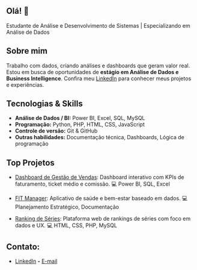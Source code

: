 ## Olá! 👋 

Estudante de Análise e Desenvolvimento de Sistemas | Especializando em Análise de Dados  

## Sobre mim

Trabalho com dados, criando análises e dashboards que geram valor real. Estou em busca de oportunidades de **estágio em Análise de Dados e Business Intelligence**. Confira meu [LinkedIn](https://www.linkedin.com/in/allansiqueira1) para conhecer meus projetos e experiências.


## Tecnologias & Skills
- **Análise de Dados / BI:** Power BI, Excel, SQL, MySQL
- **Programação:** Python, PHP, HTML, CSS, JavaScript
- **Controle de versão:** Git & GitHub
- **Outras habilidades:** Documentação técnica, Dashboards, Lógica de programação


## Top Projetos

- [Dashboard de Gestão de Vendas](https://www.linkedin.com/in/allansiqueira1/): Dashboard interativo com KPIs de faturamento, ticket médio e comissão. 💻 Power BI, SQL, Excel

- [FIT Manager](https://www.linkedin.com/in/allansiqueira1/details/projects/): Aplicativo de saúde e bem-estar baseado em dados. 💻 Planejamento Estratégico, Documentação

- [Ranking de Séries](https://github.com/Allanvs0/RankingSeries): Plataforma web de rankings de séries com foco em dados e UX. 💻 HTML, CSS, PHP, MySQL


## Contato:

- [LinkedIn](https://www.linkedin.com/in/allansiqueira1)  **-** [E-mail](mailto:allanvieirasiqueira@gmail.com)
